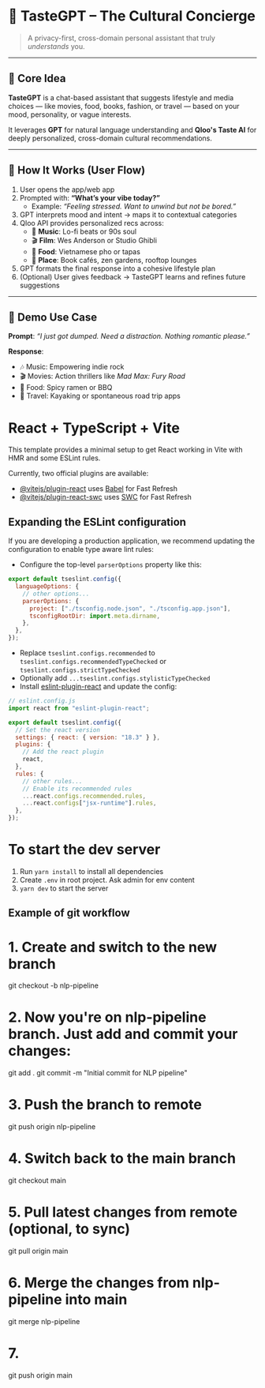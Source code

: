 # 🌟 TasteGPT – The Cultural Concierge

> A privacy-first, cross-domain personal assistant that truly _understands_ you.

---

## 🔧 Core Idea

**TasteGPT** is a chat-based assistant that suggests lifestyle and media choices — like movies, food, books, fashion, or travel — based on your mood, personality, or vague interests.

It leverages **GPT** for natural language understanding and **Qloo's Taste AI** for deeply personalized, cross-domain cultural recommendations.

---

## 🧠 How It Works (User Flow)

1. User opens the app/web app
2. Prompted with: **“What’s your vibe today?”**
   - Example: _“Feeling stressed. Want to unwind but not be bored.”_
3. GPT interprets mood and intent → maps it to contextual categories
4. Qloo API provides personalized recs across:
   - 🎵 **Music**: Lo-fi beats or 90s soul
   - 🎬 **Film**: Wes Anderson or Studio Ghibli
   - 🍜 **Food**: Vietnamese pho or tapas
   - 📍 **Place**: Book cafés, zen gardens, rooftop lounges
5. GPT formats the final response into a cohesive lifestyle plan
6. (Optional) User gives feedback → TasteGPT learns and refines future suggestions

---

## 🎥 Demo Use Case

**Prompt**: _“I just got dumped. Need a distraction. Nothing romantic please.”_

**Response**:

- 🎶 Music: Empowering indie rock
- 🎬 Movies: Action thrillers like _Mad Max: Fury Road_
- 🍜 Food: Spicy ramen or BBQ
- 📍 Travel: Kayaking or spontaneous road trip apps

# React + TypeScript + Vite

This template provides a minimal setup to get React working in Vite with HMR and some ESLint rules.

Currently, two official plugins are available:

- [@vitejs/plugin-react](https://github.com/vitejs/vite-plugin-react/blob/main/packages/plugin-react/README.md) uses [Babel](https://babeljs.io/) for Fast Refresh
- [@vitejs/plugin-react-swc](https://github.com/vitejs/vite-plugin-react-swc) uses [SWC](https://swc.rs/) for Fast Refresh

## Expanding the ESLint configuration

If you are developing a production application, we recommend updating the configuration to enable type aware lint rules:

- Configure the top-level `parserOptions` property like this:

```js
export default tseslint.config({
  languageOptions: {
    // other options...
    parserOptions: {
      project: ["./tsconfig.node.json", "./tsconfig.app.json"],
      tsconfigRootDir: import.meta.dirname,
    },
  },
});
```

- Replace `tseslint.configs.recommended` to `tseslint.configs.recommendedTypeChecked` or `tseslint.configs.strictTypeChecked`
- Optionally add `...tseslint.configs.stylisticTypeChecked`
- Install [eslint-plugin-react](https://github.com/jsx-eslint/eslint-plugin-react) and update the config:

```js
// eslint.config.js
import react from "eslint-plugin-react";

export default tseslint.config({
  // Set the react version
  settings: { react: { version: "18.3" } },
  plugins: {
    // Add the react plugin
    react,
  },
  rules: {
    // other rules...
    // Enable its recommended rules
    ...react.configs.recommended.rules,
    ...react.configs["jsx-runtime"].rules,
  },
});
```

# To start the dev server

1. Run `yarn install` to install all dependencies
2. Create `.env` in root project. Ask admin for env content
3. `yarn dev` to start the server

## Example of git workflow

# 1. Create and switch to the new branch

git checkout -b nlp-pipeline

# 2. Now you're on nlp-pipeline branch. Just add and commit your changes:

git add .
git commit -m "Initial commit for NLP pipeline"

# 3. Push the branch to remote

git push origin nlp-pipeline

# 4. Switch back to the main branch

git checkout main

# 5. Pull latest changes from remote (optional, to sync)

git pull origin main

# 6. Merge the changes from nlp-pipeline into main

git merge nlp-pipeline

# 7.

git push origin main
